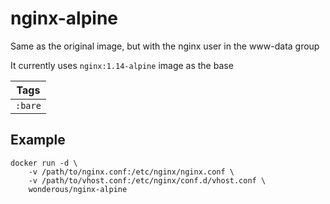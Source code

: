 # nginx-alpine
Same as the original image, but with the nginx user in the www-data group

It currently uses `nginx:1.14-alpine` image as the base

| Tags |
|:-------:| 
| `:bare` |

## Example

```
docker run -d \
    -v /path/to/nginx.conf:/etc/nginx/nginx.conf \
    -v /path/to/vhost.conf:/etc/nginx/conf.d/vhost.conf \
    wonderous/nginx-alpine
```
